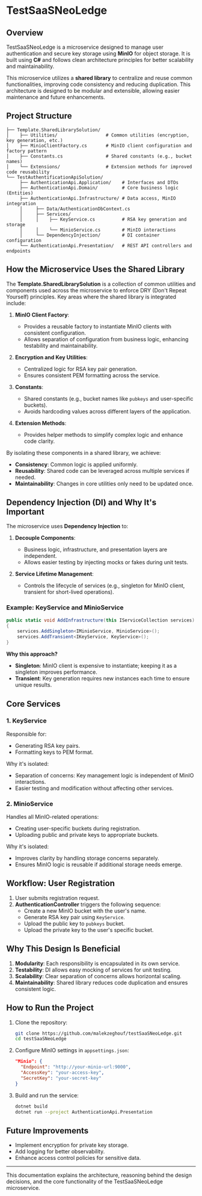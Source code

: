 # TestSaaSNeoLedge

## Overview

TestSaaSNeoLedge is a microservice designed to manage user authentication and secure key storage using **MinIO** for object storage. It is built using **C#** and follows clean architecture principles for better scalability and maintainability.

This microservice utilizes a **shared library** to centralize and reuse common functionalities, improving code consistency and reducing duplication. This architecture is designed to be modular and extensible, allowing easier maintenance and future enhancements.

## Project Structure

```
├── Template.SharedLibrarySolution/
│    ├── Utilities/                  # Common utilities (encryption, key generation, etc.)
│    ├── MinioClientFactory.cs       # MinIO client configuration and factory pattern
│    ├── Constants.cs                # Shared constants (e.g., bucket names)
│    └── Extensions/                 # Extension methods for improved code reusability
└── TestAuthentificationApiSolution/
     ├── AuthenticationApi.Application/    # Interfaces and DTOs
     ├── AuthenticationApi.Domain/         # Core business logic (Entities)
     ├── AuthenticationApi.Infrastructure/ # Data access, MinIO integration
     │     ├── Data/AuthenticationDbContext.cs
     │     ├── Services/
     │     │    ├── KeyService.cs          # RSA key generation and storage
     │     │    └── MinioService.cs        # MinIO interactions
     │     └── DependencyInjection/        # DI container configuration
     └── AuthenticationApi.Presentation/   # REST API controllers and endpoints
```

## How the Microservice Uses the Shared Library

The **Template.SharedLibrarySolution** is a collection of common utilities and components used across the microservice to enforce DRY (Don't Repeat Yourself) principles. Key areas where the shared library is integrated include:

1. **MinIO Client Factory**:

   - Provides a reusable factory to instantiate MinIO clients with consistent configuration.
   - Allows separation of configuration from business logic, enhancing testability and maintainability.

2. **Encryption and Key Utilities**:

   - Centralized logic for RSA key pair generation.
   - Ensures consistent PEM formatting across the service.

3. **Constants**:

   - Shared constants (e.g., bucket names like `pubkeys` and user-specific buckets).
   - Avoids hardcoding values across different layers of the application.

4. **Extension Methods**:

   - Provides helper methods to simplify complex logic and enhance code clarity.

By isolating these components in a shared library, we achieve:

- **Consistency**: Common logic is applied uniformly.
- **Reusability**: Shared code can be leveraged across multiple services if needed.
- **Maintainability**: Changes in core utilities only need to be updated once.

## Dependency Injection (DI) and Why It's Important

The microservice uses **Dependency Injection** to:

1. **Decouple Components**:

   - Business logic, infrastructure, and presentation layers are independent.
   - Allows easier testing by injecting mocks or fakes during unit tests.

2. **Service Lifetime Management**:

   - Controls the lifecycle of services (e.g., singleton for MinIO client, transient for short-lived operations).

### Example: KeyService and MinioService

```csharp
public static void AddInfrastructure(this IServiceCollection services)
{
    services.AddSingleton<IMinioService, MinioService>();
    services.AddTransient<IKeyService, KeyService>();
}
```

**Why this approach?**

- **Singleton**: MinIO client is expensive to instantiate; keeping it as a singleton improves performance.
- **Transient**: Key generation requires new instances each time to ensure unique results.

## Core Services

### 1. KeyService

Responsible for:

- Generating RSA key pairs.
- Formatting keys to PEM format.

Why it's isolated:

- Separation of concerns: Key management logic is independent of MinIO interactions.
- Easier testing and modification without affecting other services.

### 2. MinioService

Handles all MinIO-related operations:

- Creating user-specific buckets during registration.
- Uploading public and private keys to appropriate buckets.

Why it's isolated:

- Improves clarity by handling storage concerns separately.
- Ensures MinIO logic is reusable if additional storage needs emerge.

## Workflow: User Registration

1. User submits registration request.
2. **AuthenticationController** triggers the following sequence:
   - Create a new MinIO bucket with the user's name.
   - Generate RSA key pair using `KeyService`.
   - Upload the public key to `pubkeys` bucket.
   - Upload the private key to the user's specific bucket.

## Why This Design Is Beneficial

1. **Modularity**: Each responsibility is encapsulated in its own service.
2. **Testability**: DI allows easy mocking of services for unit testing.
3. **Scalability**: Clear separation of concerns allows horizontal scaling.
4. **Maintainability**: Shared library reduces code duplication and ensures consistent logic.

## How to Run the Project

1. Clone the repository:

   ```bash
   git clone https://github.com/malekzeghouf/testSaaSNeoLedge.git
   cd testSaaSNeoLedge
   ```

2. Configure MinIO settings in `appsettings.json`:

   ```json
   "Minio": {
     "Endpoint": "http://your-minio-url:9000",
     "AccessKey": "your-access-key",
     "SecretKey": "your-secret-key"
   }
   ```

3. Build and run the service:

   ```bash
   dotnet build
   dotnet run --project AuthenticationApi.Presentation
   ```

## Future Improvements

- Implement encryption for private key storage.
- Add logging for better observability.
- Enhance access control policies for sensitive data.

---

This documentation explains the architecture, reasoning behind the design decisions, and the core functionality of the TestSaaSNeoLedge microservice.


